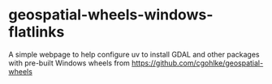 # geospatial-wheels-windows-flatlinks
A simple webpage to help configure uv to install GDAL and other packages with pre-built Windows wheels from https://github.com/cgohlke/geospatial-wheels
